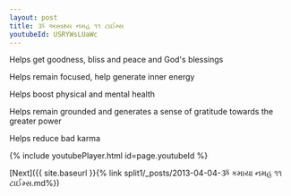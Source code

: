```yaml
---
layout: post
title: ૐ અસ્વથ્ય નમહ ૧૧ ટાઈમ્સ
youtubeId: USRYWsLUaWc
---
```

 
 
Helps get goodness, bliss and peace and God's blessings
 
Helps remain focused, help generate inner energy 
 
Helps boost physical and mental health 
 
Helps remain grounded and generates a sense of gratitude towards the greater power 
 
Helps reduce bad karma
 
 
 
 


{% include youtubePlayer.html id=page.youtubeId %}
 
[Next]({{ site.baseurl }}{% link  split1/_posts/2013-04-04-ૐ કમાયા નમહ ૧૧ ટાઈમ્સ.md%})
 
